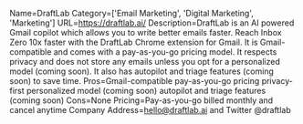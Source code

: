 Name=DraftLab
Category=['Email Marketing', 'Digital Marketing', 'Marketing']
URL=https://draftlab.ai/
Description=DraftLab is an AI powered Gmail copilot which allows you to write better emails faster. Reach Inbox Zero 10x faster with the DraftLab Chrome extension for Gmail. It is Gmail-compatible and comes with a pay-as-you-go pricing model. It respects privacy and does not store any emails unless you opt for a personalized model (coming soon). It also has autopilot and triage features (coming soon) to save time.
Pros=Gmail-compatible pay-as-you-go pricing privacy-first personalized model (coming soon) autopilot and triage features (coming soon)
Cons=None
Pricing=Pay-as-you-go billed monthly and cancel anytime
Company Address=hello@draftlab.ai and Twitter @draftlab
